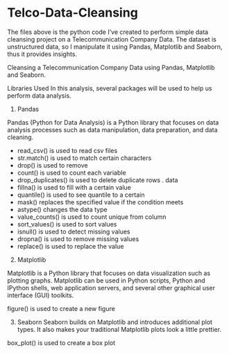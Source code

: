 # Telco-Data-Cleansing

<p>The files above is the python code I’ve created to perform simple data cleansing project on a Telecommunication Company Data. The dataset is unstructured data, so I manipulate it using Pandas, Matplotlib and Seaborn, thus it provides insights.
</p>
<p>Cleansing a Telecommunication Company Data using Pandas, Matplotlib and Seaborn.</p>
<p>Libraries Used In this analysis, several packages will be used to help us perform data analysis.

1. Pandas

Pandas (Python for Data Analysis) is a Python library that focuses on data analysis processes such as data manipulation, data preparation, and data cleaning.
- read_csv() is used to read csv files
- str.match() is used to match certain characters
- drop() is used to remove
- count() is used to count each variable
- drop_duplicates() is used to delete duplicate rows . data
- fillna() is used to fill with a certain value
- quantile() is used to see quantile to a certain
- mask() replaces the specified value if the condition meets
- astype() changes the data type
- value_counts() is used to count unique from column
- sort_values() is used to sort values
- isnull() is used to detect missing values
- dropna() is used to remove missing values
- replace() is used to replace the value

2. Matplotlib

Matplotlib is a Python library that focuses on data visualization such as plotting graphs. Matplotlib can be used in Python scripts, Python and IPython shells, web application servers, and several other graphical user interface (GUI) toolkits.

figure() is used to create a new figure

3. Seaborn
Seaborn builds on Matplotlib and introduces additional plot types. It also makes your traditional Matplotlib plots look a little prettier.

box_plot() is used to create a box plot</p>
